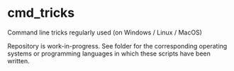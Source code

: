 # cmd_tricks
Command line tricks regularly used (on Windows / Linux / MacOS)

Repository is work-in-progress. See folder for the corresponding operating systems or programming languages in which these scripts have been written.